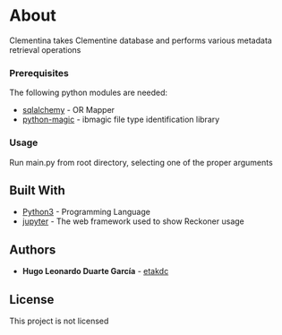 # About

Clementina takes Clementine database and performs various metadata retrieval operations

### Prerequisites

The following python modules are needed:
* [sqlalchemy](https://www.sqlalchemy.org/) - OR Mapper
* [python-magic](https://pypi.org/project/python-magic/) - ibmagic file type identification library

### Usage

Run main.py from root directory, selecting one of the proper arguments

## Built With

* [Python3](https://www.python.org/) - Programming Language
* [jupyter](http://jupyter.org/) - The web framework used to show Reckoner usage


## Authors

* **Hugo Leonardo Duarte García** - [etakdc](https://github.com/etakdc)

## License
This project is not licensed
